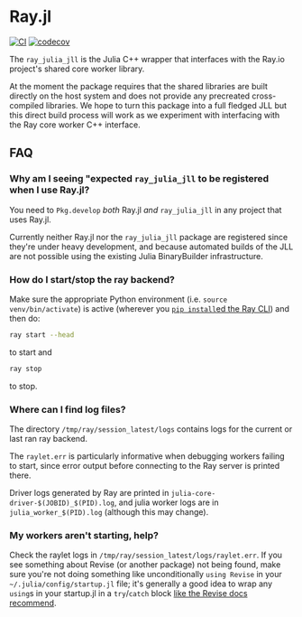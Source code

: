 # Ray.jl

[![CI](https://github.com/beacon-biosignals/Ray.jl/workflows/CI/badge.svg?branch=main)](https://github.com/beacon-biosignals/Ray.jl/actions/workflows/CI.yml?query=workflow%3ACI+branch%3Amain)
[![codecov](https://codecov.io/gh/beacon-biosignals/Ray.jl/graph/badge.svg)](https://codecov.io/gh/beacon-biosignals/Ray.jl)

The `ray_julia_jll` is the Julia C++ wrapper that interfaces with the Ray.io project's shared core worker library.

At the moment the package requires that the shared libraries are built directly on the host system and does not provide any precreated cross-compiled libraries. We hope to turn this package into a full fledged JLL but this direct build process will work as we experiment with interfacing with the Ray core worker C++ interface.


## FAQ

### Why am I seeing "expected `ray_julia_jll` to be registered when I use Ray.jl?

You need to `Pkg.develop` _both_ Ray.jl _and_ `ray_julia_jll` in any project that uses Ray.jl.

Currently neither Ray.jl nor the `ray_julia_jll` package are registered since they're under heavy development, and because automated builds of the JLL are not possible using the existing Julia BinaryBuilder infrastructure.

### How do I start/stop the ray backend?

Make sure the appropriate Python environment (i.e. `source venv/bin/activate`) is active (wherever you [`pip install`ed the Ray CLI](./docs/src/installation.md)) and then do:

```sh
ray start --head
```

to start and

```sh
ray stop
```

to stop.

### Where can I find log files?

The directory `/tmp/ray/session_latest/logs` contains logs for the current or last ran ray backend.

The `raylet.err` is particularly informative when debugging workers failing to start, since error output before connecting to the Ray server is printed there.

Driver logs generated by Ray are printed in `julia-core-driver-$(JOBID)_$(PID).log`, and julia worker logs are in `julia_worker_$(PID).log` (although this may change).

### My workers aren't starting, help?

Check the raylet logs in `/tmp/ray/session_latest/logs/raylet.err`.  If you see something about Revise (or another package) not being found, make sure you're not doing something like unconditionally `using Revise` in your `~/.julia/config/startup.jl` file; it's generally a good idea to wrap any `using`s in your startup.jl in a `try`/`catch` block [like the Revise docs recommend](https://timholy.github.io/Revise.jl/stable/config/#Using-Revise-by-default-1).
